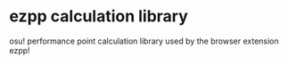 # ezpp calculation library

osu! performance point calculation library used by the browser extension ezpp!

